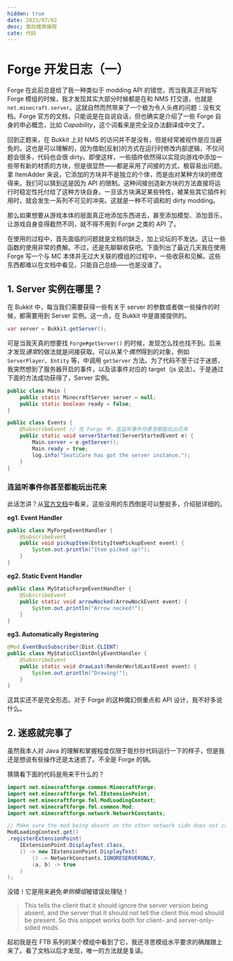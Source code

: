 ```yaml
---
hidden: true
date: 2023/07/02
desc: 面向搜索编程
cate: 代码
---
```


# Forge 开发日志（一）

Forge 在此前总是给了我一种类似于 modding API 的错觉，而当我真正开始写 Forge 模组的时候，我才发现其实大部分时候都是在和 NMS 打交道，也就是 `net.minecraft.server`。这就自然而然带来了一个极为令人头疼的问题：没有文档。Forge 官方的文档，只能说是在自说自话，但也确实是介绍了一些 Forge 自身的申必概念，比如 *Capability*，这个词看来是完全没办法翻译成中文了。

回到正题来，在 Bukkit 上对 NMS 的访问并不是没有，但是经常被视作是应当避免的。这也是可以理解的，因为借助[反射]的方式在运行时修改内部逻辑，不仅问题会很多，代码也会很 dirty。即使这样，一些插件依然得以实现向游戏中添加一些带有新的材质的方块，但是很显然——都是采用了间接的方式，极容易出问题。拿 ItemAdder 来说，它添加的方块并不是独立的个体，而是由对某种方块的修改得来。我们可以猜到这是因为 API 的限制。这种间接创造新方块的方法直接将运行时稳定性托付给了这种方块自身。一旦该方块满足某些特性，被某些其它插件利用时，就会发生一系列不可见的冲突。这就是一种不可调和的 dirty modding。

那么如果想要从游戏本体的层面真正地添加东西进去，甚至添加模型、添加音乐，让游戏自身变得截然不同，就不得不用到 Forge 之类的 API 了。

在使用的过程中，首先面临的问题就是文档的缺乏，加上论坛的不发达。这让一些函数的使用非常的费解。不过，还是先聊聊收获吧。下面列出了最近几天我在使用 Forge 写一个与 MC 本体并无过大关联的模组的过程中，一些收获和见解。这些东西都难以在文档中看见，只能自己总结——也是没谁了。

## 1. Server 实例在哪里？

在 Bukkit 中，每当我们需要获得一些有关于 server 的参数或者做一些操作的时候，都需要用到 Server 实例。这一点，在 Bukkit 中是直接提供的。

```java
var server = Bukkit.getServer();
```

可是当我天真的想要找 `Forge#getServer()` 的时候，发现怎么找也找不到。后来才发现*通常*的做法就是间接获取。可以从某个*偶然*得到的对象，例如 `ServerPlayer`、`Entity` 等，中调用 `getServer` 方法。为了代码不至于过于迷惑，我突然想到了服务器开启的事件，以及该事件对应的 target（js 说法）。于是通过下面的方法成功获得了，Server 实例。

```java
public class Main {
    public static MinecraftServer server = null;
    public static boolean ready = false;
}

public class Events {
    @SubscribeEvent // 在 Forge 中，连监听事件你甚至都能玩出花来
    public static void serverStarted(ServerStartedEvent e) {
        Main.server = e.getServer();
        Main.ready = true;
        log.info("SeatiCore has got the server instance.");
    }
}
```

### 连监听事件你甚至都能玩出花来

此话怎讲？从[官方文档](https://docs.minecraftforge.net/en/1.20.x/events/intro/)中看来，这些没用的东西倒是可以整挺多，介绍挺详细的。

**eg1. Event Handler**

```java
public class MyForgeEventHandler {
    @SubscribeEvent
    public void pickupItem(EntityItemPickupEvent event) {
        System.out.println("Item picked up!");
    }
}
```

**eg2. Static Event Handler**

```java
public class MyStaticForgeEventHandler {
    @SubscribeEvent
    public static void arrowNocked(ArrowNockEvent event) {
        System.out.println("Arrow nocked!");
    }
}
```

**eg3. Automatically Registering**

```java
@Mod.EventBusSubscriber(Dist.CLIENT)
public class MyStaticClientOnlyEventHandler {
    @SubscribeEvent
    public static void drawLast(RenderWorldLastEvent event) {
        System.out.println("Drawing!");
    }
}
```

这其实还不是完全形态。对于 Forge 的这种魔幻侧重点和 API 设计，我不好多说什么。

## 2. 迷惑就完事了

虽然我本人对 Java 的理解和掌握程度仅限于能抄抄代码运行一下的样子，但是我还是想说有些操作还是太迷惑了。不全是 Forge 的锅。

猜猜看下面的代码是用来干什么的？

```java
import net.minecraftforge.common.MinecraftForge;
import net.minecraftforge.fml.IExtensionPoint;
import net.minecraftforge.fml.ModLoadingContext;
import net.minecraftforge.fml.common.Mod;
import net.minecraftforge.network.NetworkConstants;

// Make sure the mod being absent on the other network side does not cause the client to display the server as incompatible
ModLoadingContext.get()
.registerExtensionPoint(
    IExtensionPoint.DisplayTest.class,
    () -> new IExtensionPoint.DisplayTest(
        () -> NetworkConstants.IGNORESERVERONLY,
        (a, b) -> true
    )
);
```

没错！它是用来避免*单侧模组*被错误处理哒！

> This tells the client that it should ignore the server version being absent, and the server that it should not tell the client this mod should be present. So this snippet works both for client- and server-only-sided mods.

起初我是在 FTB 系列的某个模组中看到了它，我还寻思模组水平要求的确蹭蹭上来了。看了文档以后才发现，唯一的方法就是复读。